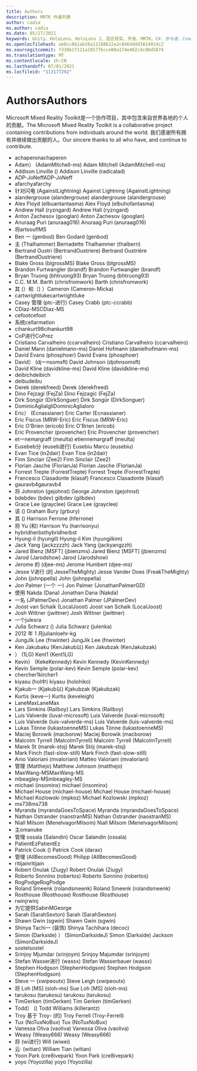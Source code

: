 ```yaml
---
title: Authors
description: MRTK 作者列表
author: cadia
ms.author: cadia
ms.date: 05/27/2021
keywords: Unity、HoloLens、HoloLens 2、混合现实、开发、MRTK、C#、参与者、Community
ms.openlocfilehash: ae8cc8b1ab26a12188622a2c846dddd381491dc2
ms.sourcegitcommit: f338b1f121a10577bcce08a174e462cdc86d5874
ms.translationtype: MT
ms.contentlocale: zh-CN
ms.lasthandoff: 07/01/2021
ms.locfileid: "113177292"
---
```

# <a name="authors"></a><span data-ttu-id="dd037-104">Authors</span><span class="sxs-lookup"><span data-stu-id="dd037-104">Authors</span></span>

<span data-ttu-id="dd037-105">Microsoft Mixed Reality Toolkit是一个协作项目，其中包含来自世界各地的个人的贡献。</span><span class="sxs-lookup"><span data-stu-id="dd037-105">The Microsoft Mixed Reality Toolkit is a collaborative project containing contributions from individuals around the world.</span></span> <span data-ttu-id="dd037-106">我们感谢所有拥有并继续做出贡献的人。</span><span class="sxs-lookup"><span data-stu-id="dd037-106">Our sincere thanks to all who have, and continue to contribute.</span></span>

- <span data-ttu-id="dd037-107">achaperon</span><span class="sxs-lookup"><span data-stu-id="dd037-107">achaperon</span></span>
- <span data-ttu-id="dd037-108">Adam） (AdamMitchell-ms) </span><span class="sxs-lookup"><span data-stu-id="dd037-108">Adam Mitchell (AdamMitchell-ms)</span></span>
- <span data-ttu-id="dd037-109">Addison Linville () </span><span class="sxs-lookup"><span data-stu-id="dd037-109">Addison Linville (radicalad)</span></span>
- <span data-ttu-id="dd037-110">ADP-JoNeff</span><span class="sxs-lookup"><span data-stu-id="dd037-110">ADP-JoNeff</span></span>
- <span data-ttu-id="dd037-111">afarchy</span><span class="sxs-lookup"><span data-stu-id="dd037-111">afarchy</span></span>
- <span data-ttu-id="dd037-112">针对闪电 (AgainstLightning) </span><span class="sxs-lookup"><span data-stu-id="dd037-112">Against Lightning (AgainstLightning)</span></span>
- <span data-ttu-id="dd037-113">alandergrouse (alandergrouse) </span><span class="sxs-lookup"><span data-stu-id="dd037-113">alandergrouse (alandergrouse)</span></span>
- <span data-ttu-id="dd037-114">Alex Floyd (elbuantantasma) </span><span class="sxs-lookup"><span data-stu-id="dd037-114">Alex Floyd (elbuhofantasma)</span></span>
- <span data-ttu-id="dd037-115">Andrew Hall (ryzngard) </span><span class="sxs-lookup"><span data-stu-id="dd037-115">Andrew Hall (ryzngard)</span></span>
- <span data-ttu-id="dd037-116">Anton Zachesov (googlan) </span><span class="sxs-lookup"><span data-stu-id="dd037-116">Anton Zachesov (googlan)</span></span>
- <span data-ttu-id="dd037-117">Anuraag Puri (anuraag016) </span><span class="sxs-lookup"><span data-stu-id="dd037-117">Anuraag Puri (anuraag016)</span></span>
- <span data-ttu-id="dd037-118">将</span><span class="sxs-lookup"><span data-stu-id="dd037-118">artsouflMS</span></span>
- <span data-ttu-id="dd037-119">Ben 一 (genbod) </span><span class="sxs-lookup"><span data-stu-id="dd037-119">Ben Godard (genbod)</span></span>
- <span data-ttu-id="dd037-120">主 (Thalhammer) </span><span class="sxs-lookup"><span data-stu-id="dd037-120">Bernadette Thalhammer (thalbern)</span></span>
- <span data-ttu-id="dd037-121">Bertrand Oustri (BertrandOustriere) </span><span class="sxs-lookup"><span data-stu-id="dd037-121">Bertrand Oustrière (BertrandOustriere)</span></span>
- <span data-ttu-id="dd037-122">Blake Gross (blgrossMS) </span><span class="sxs-lookup"><span data-stu-id="dd037-122">Blake Gross (blgrossMS)</span></span>
- <span data-ttu-id="dd037-123">Brandon Furtwangler (brandf) </span><span class="sxs-lookup"><span data-stu-id="dd037-123">Brandon Furtwangler (brandf)</span></span>
- <span data-ttu-id="dd037-124">Bryan Truong (bhtruong93) </span><span class="sxs-lookup"><span data-stu-id="dd037-124">Bryan Truong (bhtruong93)</span></span>
- <span data-ttu-id="dd037-125">C.</span><span class="sxs-lookup"><span data-stu-id="dd037-125">C.</span></span> <span data-ttu-id="dd037-126">M.</span><span class="sxs-lookup"><span data-stu-id="dd037-126">M.</span></span> <span data-ttu-id="dd037-127">Barth (chrisfromwork) </span><span class="sxs-lookup"><span data-stu-id="dd037-127">Barth (chrisfromwork)</span></span>
- <span data-ttu-id="dd037-128">其 (）和（) ）</span><span class="sxs-lookup"><span data-stu-id="dd037-128">Cameron (Cameron-Micka)</span></span>
- <span data-ttu-id="dd037-129">cartwrightluke</span><span class="sxs-lookup"><span data-stu-id="dd037-129">cartwrightluke</span></span>
- <span data-ttu-id="dd037-130">Casey 管理 (ptc-进行) </span><span class="sxs-lookup"><span data-stu-id="dd037-130">Casey Crabb (ptc-ccrabb)</span></span>
- <span data-ttu-id="dd037-131">CDiaz-MS</span><span class="sxs-lookup"><span data-stu-id="dd037-131">CDiaz-MS</span></span>
- <span data-ttu-id="dd037-132">cefoot</span><span class="sxs-lookup"><span data-stu-id="dd037-132">cefoot</span></span>
- <span data-ttu-id="dd037-133">系统</span><span class="sxs-lookup"><span data-stu-id="dd037-133">cellarmation</span></span>
- <span data-ttu-id="dd037-134">cihankurt98</span><span class="sxs-lookup"><span data-stu-id="dd037-134">cihankurt98</span></span>
- <span data-ttu-id="dd037-135">CoP进行</span><span class="sxs-lookup"><span data-stu-id="dd037-135">CoPrez</span></span>
- <span data-ttu-id="dd037-136">Cristiano Carvalheiro (ccarvalheiro) </span><span class="sxs-lookup"><span data-stu-id="dd037-136">Cristiano Carvalheiro (ccarvalheiro)</span></span>
- <span data-ttu-id="dd037-137">Daniel Mann (danielmann-ms) </span><span class="sxs-lookup"><span data-stu-id="dd037-137">Daniel Hofmann (danielhofmann-ms)</span></span>
- <span data-ttu-id="dd037-138">David Evans (phosphoer) </span><span class="sxs-lookup"><span data-stu-id="dd037-138">David Evans (phosphoer)</span></span>
- <span data-ttu-id="dd037-139">David） (dj一nsomsft) </span><span class="sxs-lookup"><span data-stu-id="dd037-139">David Johnson (djohnsomsft)</span></span>
- <span data-ttu-id="dd037-140">David Kline (davidkline-ms) </span><span class="sxs-lookup"><span data-stu-id="dd037-140">David Kline (davidkline-ms)</span></span>
- <span data-ttu-id="dd037-141">deibich</span><span class="sxs-lookup"><span data-stu-id="dd037-141">deibich</span></span>
- <span data-ttu-id="dd037-142">deibu</span><span class="sxs-lookup"><span data-stu-id="dd037-142">deibu</span></span>
- <span data-ttu-id="dd037-143">Derek (derekfreed) </span><span class="sxs-lookup"><span data-stu-id="dd037-143">Derek (derekfreed)</span></span>
- <span data-ttu-id="dd037-144">Dino Fejzagi (FejZa) </span><span class="sxs-lookup"><span data-stu-id="dd037-144">Dino Fejzagić (FejZa)</span></span>
- <span data-ttu-id="dd037-145">Dirk Songür (DirkSonguer) </span><span class="sxs-lookup"><span data-stu-id="dd037-145">Dirk Songür (DirkSonguer)</span></span>
- <span data-ttu-id="dd037-146">DominicAglialgli</span><span class="sxs-lookup"><span data-stu-id="dd037-146">DominicAglialoro</span></span>
- <span data-ttu-id="dd037-147">Eric） (Ecnassianer) </span><span class="sxs-lookup"><span data-stu-id="dd037-147">Eric Carter (Ecnassianer)</span></span>
- <span data-ttu-id="dd037-148">Eric Fiscus (MRW-Eric) </span><span class="sxs-lookup"><span data-stu-id="dd037-148">Eric Fiscus (MRW-Eric)</span></span>
- <span data-ttu-id="dd037-149">Eric O'Brien (ericob) </span><span class="sxs-lookup"><span data-stu-id="dd037-149">Eric O'Brien (ericob)</span></span>
- <span data-ttu-id="dd037-150">Eric Provencher (provencher) </span><span class="sxs-lookup"><span data-stu-id="dd037-150">Eric Provencher (provencher)</span></span>
- <span data-ttu-id="dd037-151">et一nemargraff (meulta) </span><span class="sxs-lookup"><span data-stu-id="dd037-151">etiennemargraff (meulta)</span></span>
- <span data-ttu-id="dd037-152">Eusebeb分 (euseb进行) </span><span class="sxs-lookup"><span data-stu-id="dd037-152">Eusebiu Marcu (eusebiu)</span></span>
- <span data-ttu-id="dd037-153">Evan Tice (in2dair) </span><span class="sxs-lookup"><span data-stu-id="dd037-153">Evan Tice (in2dair)</span></span>
- <span data-ttu-id="dd037-154">Finn Sinclair (Zee2) </span><span class="sxs-lookup"><span data-stu-id="dd037-154">Finn Sinclair (Zee2)</span></span>
- <span data-ttu-id="dd037-155">Florian Jasche (FlorianJa) </span><span class="sxs-lookup"><span data-stu-id="dd037-155">Florian Jasche (FlorianJa)</span></span>
- <span data-ttu-id="dd037-156">Forrest Trepte (ForrestTrepte) </span><span class="sxs-lookup"><span data-stu-id="dd037-156">Forrest Trepte (ForrestTrepte)</span></span>
- <span data-ttu-id="dd037-157">Francesco Clasadonte (klasaf) </span><span class="sxs-lookup"><span data-stu-id="dd037-157">Francesco Clasadonte (klasaf)</span></span>
- <span data-ttu-id="dd037-158">gauravb4</span><span class="sxs-lookup"><span data-stu-id="dd037-158">gauravb4</span></span>
- <span data-ttu-id="dd037-159">将 Johnston (gejohnst) </span><span class="sxs-lookup"><span data-stu-id="dd037-159">George Johnston (gejohnst)</span></span>
- <span data-ttu-id="dd037-160">bdebdev (bdev) </span><span class="sxs-lookup"><span data-stu-id="dd037-160">gilbdev (gilbdev)</span></span>
- <span data-ttu-id="dd037-161">Grace Lee (grayclee) </span><span class="sxs-lookup"><span data-stu-id="dd037-161">Grace Lee (grayclee)</span></span>
- <span data-ttu-id="dd037-162">该 () </span><span class="sxs-lookup"><span data-stu-id="dd037-162">Graham Bury (grbury)</span></span>
- <span data-ttu-id="dd037-163">其 () </span><span class="sxs-lookup"><span data-stu-id="dd037-163">Harrison Ferrone (hferrone)</span></span>
- <span data-ttu-id="dd037-164">将 Yu (和) </span><span class="sxs-lookup"><span data-stu-id="dd037-164">Harrison Yu (harrisonyu)</span></span>
- <span data-ttu-id="dd037-165">hybridherbst</span><span class="sxs-lookup"><span data-stu-id="dd037-165">hybridherbst</span></span>
- <span data-ttu-id="dd037-166">Hyung-il (hyungil) </span><span class="sxs-lookup"><span data-stu-id="dd037-166">Hyung-il Kim (hyungilkim)</span></span>
- <span data-ttu-id="dd037-167">Jack Yang (jackzzzzh) </span><span class="sxs-lookup"><span data-stu-id="dd037-167">Jack Yang (jackyangzzh)</span></span>
- <span data-ttu-id="dd037-168">Jared Bienz [MSFT] (jbienzms) </span><span class="sxs-lookup"><span data-stu-id="dd037-168">Jared Bienz [MSFT] (jbienzms)</span></span>
- <span data-ttu-id="dd037-169">Jarod (Jarodshow) </span><span class="sxs-lookup"><span data-stu-id="dd037-169">Jarod (Jarodshow)</span></span>
- <span data-ttu-id="dd037-170">Jerome 的 (djee-ms) </span><span class="sxs-lookup"><span data-stu-id="dd037-170">Jerome Humbert (djee-ms)</span></span>
- <span data-ttu-id="dd037-171">Jesse V进行 (的 JesseTheMighty) </span><span class="sxs-lookup"><span data-stu-id="dd037-171">Jesse Vander Does (FreakTheMighty)</span></span>
- <span data-ttu-id="dd037-172">John (johnppella) </span><span class="sxs-lookup"><span data-stu-id="dd037-172">John (johnppella)</span></span>
- <span data-ttu-id="dd037-173">Jon Palmer (一个 一) </span><span class="sxs-lookup"><span data-stu-id="dd037-173">Jon Palmer (JonathanPalmerGD)</span></span>
- <span data-ttu-id="dd037-174">使用 Nakda (Dana) </span><span class="sxs-lookup"><span data-stu-id="dd037-174">Jonathan Dana (Nakda)</span></span>
- <span data-ttu-id="dd037-175">一名 (JPalmerDev) </span><span class="sxs-lookup"><span data-stu-id="dd037-175">Jonathan Palmer (JPalmerDev)</span></span>
- <span data-ttu-id="dd037-176">Joost van Schaik (LocalJoost) </span><span class="sxs-lookup"><span data-stu-id="dd037-176">Joost van Schaik (LocalJoost)</span></span>
- <span data-ttu-id="dd037-177">Josh Wittner (jwittner) </span><span class="sxs-lookup"><span data-stu-id="dd037-177">Josh Wittner (jwittner)</span></span>
- <span data-ttu-id="dd037-178">一个</span><span class="sxs-lookup"><span data-stu-id="dd037-178">julesra</span></span>
- <span data-ttu-id="dd037-179">Julia Schwarz () </span><span class="sxs-lookup"><span data-stu-id="dd037-179">Julia Schwarz (julenka)</span></span>
- <span data-ttu-id="dd037-180">2012 年 1 月</span><span class="sxs-lookup"><span data-stu-id="dd037-180">julianloehr-kg</span></span>
- <span data-ttu-id="dd037-181">JungJik Lee (fnwinter) </span><span class="sxs-lookup"><span data-stu-id="dd037-181">JungJik Lee (fnwinter)</span></span>
- <span data-ttu-id="dd037-182">Ken Jakubaku (KenJakub以) </span><span class="sxs-lookup"><span data-stu-id="dd037-182">Ken Jakubzak (KenJakubzak)</span></span>
- <span data-ttu-id="dd037-183">） (1LG) </span><span class="sxs-lookup"><span data-stu-id="dd037-183">Kent1 (Kent1LG)</span></span>
- <span data-ttu-id="dd037-184">Kevin） (KekeKennedy) </span><span class="sxs-lookup"><span data-stu-id="dd037-184">Kevin Kennedy (KevinKennedy)</span></span>
- <span data-ttu-id="dd037-185">Kevin Semple (polar-kev) </span><span class="sxs-lookup"><span data-stu-id="dd037-185">Kevin Semple (polar-kev)</span></span>
- <span data-ttu-id="dd037-186">chercher1</span><span class="sxs-lookup"><span data-stu-id="dd037-186">kircher1</span></span>
- <span data-ttu-id="dd037-187">kiyasu (hol中) </span><span class="sxs-lookup"><span data-stu-id="dd037-187">kiyasu (holohiko)</span></span>
- <span data-ttu-id="dd037-188">Kjakub一 (Kjakub以) </span><span class="sxs-lookup"><span data-stu-id="dd037-188">Kjakubzak (Kjakubzak)</span></span>
- <span data-ttu-id="dd037-189">Kurtis (keve一) </span><span class="sxs-lookup"><span data-stu-id="dd037-189">Kurtis (keveleigh)</span></span>
- <span data-ttu-id="dd037-190">LaneMax</span><span class="sxs-lookup"><span data-stu-id="dd037-190">LaneMax</span></span>
- <span data-ttu-id="dd037-191">Lars Simkins (Railboy) </span><span class="sxs-lookup"><span data-stu-id="dd037-191">Lars Simkins (Railboy)</span></span>
- <span data-ttu-id="dd037-192">Luis Valverde (luval-microsoft) </span><span class="sxs-lookup"><span data-stu-id="dd037-192">Luis Valverde (luval-microsoft)</span></span>
- <span data-ttu-id="dd037-193">Luis Valverde (luis-valverde-ms) </span><span class="sxs-lookup"><span data-stu-id="dd037-193">Luis Valverde (luis-valverde-ms)</span></span>
- <span data-ttu-id="dd037-194">Lukas Tönne (lukastoenneMS) </span><span class="sxs-lookup"><span data-stu-id="dd037-194">Lukas Tönne (lukastoenneMS)</span></span>
- <span data-ttu-id="dd037-195">Maciej Borowik (macborow) </span><span class="sxs-lookup"><span data-stu-id="dd037-195">Maciej Borowik (macborow)</span></span>
- <span data-ttu-id="dd037-196">Malcolm Tyrrell (MalcolmTyrrell) </span><span class="sxs-lookup"><span data-stu-id="dd037-196">Malcolm Tyrrell (MalcolmTyrrell)</span></span>
- <span data-ttu-id="dd037-197">Marek St (marek-stoj) </span><span class="sxs-lookup"><span data-stu-id="dd037-197">Marek Stój (marek-stoj)</span></span>
- <span data-ttu-id="dd037-198">Mark Finch (fast-slow-still) </span><span class="sxs-lookup"><span data-stu-id="dd037-198">Mark Finch (fast-slow-still)</span></span>
- <span data-ttu-id="dd037-199">Anio Valoriani (mvaloriani) </span><span class="sxs-lookup"><span data-stu-id="dd037-199">Matteo Valoriani (mvaloriani)</span></span>
- <span data-ttu-id="dd037-200">管理 (Matthejo) </span><span class="sxs-lookup"><span data-stu-id="dd037-200">Matthew Johnson (matthejo)</span></span>
- <span data-ttu-id="dd037-201">MaxWang-MS</span><span class="sxs-lookup"><span data-stu-id="dd037-201">MaxWang-MS</span></span>
- <span data-ttu-id="dd037-202">mbeagley-MS</span><span class="sxs-lookup"><span data-stu-id="dd037-202">mbeagley-MS</span></span>
- <span data-ttu-id="dd037-203">michael (insominx) </span><span class="sxs-lookup"><span data-stu-id="dd037-203">michael (insominx)</span></span>
- <span data-ttu-id="dd037-204">Michael House (michael-house) </span><span class="sxs-lookup"><span data-stu-id="dd037-204">Michael House (michael-house)</span></span>
- <span data-ttu-id="dd037-205">Michael Kozlowski (mpkoz) </span><span class="sxs-lookup"><span data-stu-id="dd037-205">Michael Kozlowski (mpkoz)</span></span>
- <span data-ttu-id="dd037-206">ms738</span><span class="sxs-lookup"><span data-stu-id="dd037-206">ms738</span></span>
- <span data-ttu-id="dd037-207">Myranda (myrandaGoesToSpace) </span><span class="sxs-lookup"><span data-stu-id="dd037-207">Myranda (myrandaGoesToSpace)</span></span>
- <span data-ttu-id="dd037-208">Nathan Ostrander (naostranMS) </span><span class="sxs-lookup"><span data-stu-id="dd037-208">Nathan Ostrander (naostranMS)</span></span>
- <span data-ttu-id="dd037-209">Niall Milsom (MenelvagorMilsom) </span><span class="sxs-lookup"><span data-stu-id="dd037-209">Niall Milsom (MenelvagorMilsom)</span></span>
- <span data-ttu-id="dd037-210">主</span><span class="sxs-lookup"><span data-stu-id="dd037-210">omanuke</span></span>
- <span data-ttu-id="dd037-211">管理 ossala (Salandin) </span><span class="sxs-lookup"><span data-stu-id="dd037-211">Oscar Salandin (ossala)</span></span>
- <span data-ttu-id="dd037-212">PatientEz</span><span class="sxs-lookup"><span data-stu-id="dd037-212">PatientEz</span></span>
- <span data-ttu-id="dd037-213">Patrick Cook () </span><span class="sxs-lookup"><span data-stu-id="dd037-213">Patrick Cook (darax)</span></span>
- <span data-ttu-id="dd037-214">管理 (AllBecomesGood) </span><span class="sxs-lookup"><span data-stu-id="dd037-214">Philipp (AllBecomesGood)</span></span>
- <span data-ttu-id="dd037-215">ritijain</span><span class="sxs-lookup"><span data-stu-id="dd037-215">ritijain</span></span>
- <span data-ttu-id="dd037-216">Robert Onulak (Ziugy) </span><span class="sxs-lookup"><span data-stu-id="dd037-216">Robert Onulak (Ziugy)</span></span>
- <span data-ttu-id="dd037-217">Roberto Sonnino (robertos) </span><span class="sxs-lookup"><span data-stu-id="dd037-217">Roberto Sonnino (robertos)</span></span>
- <span data-ttu-id="dd037-218">RogPodge</span><span class="sxs-lookup"><span data-stu-id="dd037-218">RogPodge</span></span>
- <span data-ttu-id="dd037-219">Roland Smeenk (rolandsmeenk) </span><span class="sxs-lookup"><span data-stu-id="dd037-219">Roland Smeenk (rolandsmeenk)</span></span>
- <span data-ttu-id="dd037-220">Rosthouse (Rosthouse) </span><span class="sxs-lookup"><span data-stu-id="dd037-220">Rosthouse (Rosthouse)</span></span>
- <span data-ttu-id="dd037-221">rwinj</span><span class="sxs-lookup"><span data-stu-id="dd037-221">rwinj</span></span>
- <span data-ttu-id="dd037-222">为它提供</span><span class="sxs-lookup"><span data-stu-id="dd037-222">SabinMGeorge</span></span>
- <span data-ttu-id="dd037-223">Sarah (SarahSexton) </span><span class="sxs-lookup"><span data-stu-id="dd037-223">Sarah (SarahSexton)</span></span>
- <span data-ttu-id="dd037-224">Shawn Gwin (sgwin) </span><span class="sxs-lookup"><span data-stu-id="dd037-224">Shawn Gwin (sgwin)</span></span>
- <span data-ttu-id="dd037-225">Shinya Tachi一 (装饰) </span><span class="sxs-lookup"><span data-stu-id="dd037-225">Shinya Tachihara (decoc)</span></span>
- <span data-ttu-id="dd037-226">Simon (Darkside) ） (SimonDarksideJ) </span><span class="sxs-lookup"><span data-stu-id="dd037-226">Simon (Darkside) Jackson (SimonDarksideJ)</span></span>
- <span data-ttu-id="dd037-227">sostel</span><span class="sxs-lookup"><span data-stu-id="dd037-227">sostel</span></span>
- <span data-ttu-id="dd037-228">Srinjoy Mjumdar (srinjoym) </span><span class="sxs-lookup"><span data-stu-id="dd037-228">Srinjoy Majumdar (srinjoym)</span></span>
- <span data-ttu-id="dd037-229">Stefan Wasser进行 (wassx) </span><span class="sxs-lookup"><span data-stu-id="dd037-229">Stefan Wasserbauer (wassx)</span></span>
- <span data-ttu-id="dd037-230">Stephen Hodgson (StephenHodgson) </span><span class="sxs-lookup"><span data-stu-id="dd037-230">Stephen Hodgson (StephenHodgson)</span></span>
- <span data-ttu-id="dd037-231">Steve 一 (xwipeoutx) </span><span class="sxs-lookup"><span data-stu-id="dd037-231">Steve Leigh (xwipeoutx)</span></span>
- <span data-ttu-id="dd037-232">将 Loh [MS] (sloh-ms) </span><span class="sxs-lookup"><span data-stu-id="dd037-232">Sue Loh [MS] (sloh-ms)</span></span>
- <span data-ttu-id="dd037-233">tarukosu (tarukosu) </span><span class="sxs-lookup"><span data-stu-id="dd037-233">tarukosu (tarukosu)</span></span>
- <span data-ttu-id="dd037-234">TimGerken (timGerken) </span><span class="sxs-lookup"><span data-stu-id="dd037-234">Tim Gerken (timGerken)</span></span>
- <span data-ttu-id="dd037-235">Todd） () </span><span class="sxs-lookup"><span data-stu-id="dd037-235">Todd Williams (killerantz)</span></span>
- <span data-ttu-id="dd037-236">Troy 基于 Troy- (的) </span><span class="sxs-lookup"><span data-stu-id="dd037-236">Troy Ferrell (Troy-Ferrell)</span></span>
- <span data-ttu-id="dd037-237">Tux (NoTuxNoBux) </span><span class="sxs-lookup"><span data-stu-id="dd037-237">Tux (NoTuxNoBux)</span></span>
- <span data-ttu-id="dd037-238">Vanessa Oliva (vaoliva) </span><span class="sxs-lookup"><span data-stu-id="dd037-238">Vanessa Oliva (vaoliva)</span></span>
- <span data-ttu-id="dd037-239">Weasy (Weasy666) </span><span class="sxs-lookup"><span data-stu-id="dd037-239">Weasy (Weasy666)</span></span>
- <span data-ttu-id="dd037-240">将 (wi进行) </span><span class="sxs-lookup"><span data-stu-id="dd037-240">Will (wiwei)</span></span>
- <span data-ttu-id="dd037-241">云· (witian) </span><span class="sxs-lookup"><span data-stu-id="dd037-241">William Tian (witian)</span></span>
- <span data-ttu-id="dd037-242">Yoon Park (cre8ivepark) </span><span class="sxs-lookup"><span data-stu-id="dd037-242">Yoon Park (cre8ivepark)</span></span>
- <span data-ttu-id="dd037-243">yoyo (Yoyozilla) </span><span class="sxs-lookup"><span data-stu-id="dd037-243">yoyo (Yoyozilla)</span></span>
